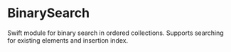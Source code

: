 # BinarySearch

Swift module for binary search in ordered collections. Supports searching for existing elements and insertion index.